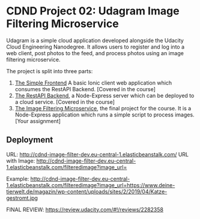 # CDND Project 02: Udagram Image Filtering Microservice

Udagram is a simple cloud application developed alongside the Udacity Cloud Engineering Nanodegree. It allows users to register and log into a web client, post photos to the feed, and process photos using an image filtering microservice.

The project is split into three parts:
1. [The Simple Frontend](https://github.com/udacity/cloud-developer/tree/master/course-02/exercises/udacity-c2-frontend)
A basic Ionic client web application which consumes the RestAPI Backend. [Covered in the course]
2. [The RestAPI Backend](https://github.com/udacity/cloud-developer/tree/master/course-02/exercises/udacity-c2-restapi), a Node-Express server which can be deployed to a cloud service. [Covered in the course]
3. [The Image Filtering Microservice](https://github.com/udacity/cloud-developer/tree/master/course-02/project/image-filter-starter-code), the final project for the course. It is a Node-Express application which runs a simple script to process images. [Your assignment]

## Deployment

URL: http://cdnd-image-filter-dev.eu-central-1.elasticbeanstalk.com/
URL with Image: http://cdnd-image-filter-dev.eu-central-1.elasticbeanstalk.com/filteredimage?image_url=

Example: http://cdnd-image-filter-dev.eu-central-1.elasticbeanstalk.com/filteredimage?image_url=https://www.deine-tierwelt.de/magazin/wp-content/uploads/sites/2/2019/04/Katze-gestromt.jpg

FINAL REVIEW: https://review.udacity.com/#!/reviews/2282358
